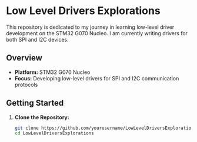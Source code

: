 # Low Level Drivers Explorations

This repository is dedicated to my journey in learning low-level driver development on the STM32 G070 Nucleo. I am currently writing drivers for both SPI and I2C devices.

## Overview

- **Platform:** STM32 G070 Nucleo
- **Focus:** Developing low-level drivers for SPI and I2C communication protocols

## Getting Started

1. **Clone the Repository:**
   ```bash
   git clone https://github.com/yourusername/LowLevelDriversExplorations.git
   cd LowLevelDriversExplorations
